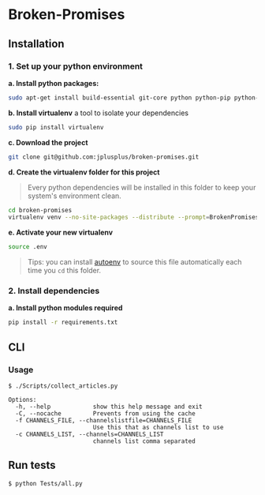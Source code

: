 Broken-Promises
===============

## Installation

### 1. Set up your python environment

**a. Install python packages:**

```bash
sudo apt-get install build-essential git-core python python-pip python-dev
```

**b. Install virtualenv** a tool to isolate your dependencies

```bash
sudo pip install virtualenv
```

**c.  Download the project**
```bash
git clone git@github.com:jplusplus/broken-promises.git
```

**d.  Create the virtualenv folder for this project**
  > Every python dependencies will be installed in this folder to keep your system's environment clean.

```bash
cd broken-promises
virtualenv venv --no-site-packages --distribute --prompt=BrokenPromises
```

**e. Activate your new virtualenv**

```bash
source .env
```
  > Tips: you can install [autoenv](https://github.com/kennethreitz/autoenv) to source this file automatically each time you `cd` this folder.

### 2. Install dependencies
**a. Install python modules required**

```bash
pip install -r requirements.txt
```

## CLI

### Usage

	$ ./Scripts/collect_articles.py


```
Options:
  -h, --help            show this help message and exit
  -C, --nocache         Prevents from using the cache
  -f CHANNELS_FILE, --channelslistfile=CHANNELS_FILE
                        Use this that as channels list to use
  -c CHANNELS_LIST, --channels=CHANNELS_LIST
                        channels list comma separated
```

## Run tests

	$ python Tests/all.py
